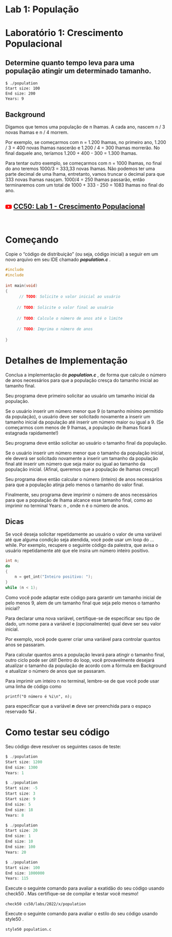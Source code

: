 # Lab 1: População  

# Laboratório 1: Crescimento Populacional  

## Determine quanto tempo leva para uma população atingir um determinado tamanho.

```
$ ./population
Start size: 100
End size: 200
Years: 9
```  

## Background  

Digamos que temos uma população de n lhamas. A cada ano, nascem n / 3 novas lhamas e n / 4 morrem.  

Por exemplo, se começarmos com n = 1.200 lhamas, no primeiro ano, 1.200 / 3 = 400 novas lhamas nascerão e 1.200 / 4 = 300 lhamas morrerão. No final daquele ano, teríamos 1.200 + 400 - 300 = 1.300 lhamas.  

Para tentar outro exemplo, se começarmos com n = 1000 lhamas, no final do ano teremos 1000/3 = 333,33 novas lhamas. Não podemos ter uma parte decimal de uma lhama, entretanto, vamos truncar o decimal para que 333 novas lhamas nasçam.   1000/4 = 250 lhamas passarão, então terminaremos com um total de 1000 + 333 - 250 = 1083 lhamas no final do ano.  

## <img src="../assets/youtube.svg" width=20 /> [CC50: Lab 1 - Crescimento Populacional](https://www.youtube.com/watch?v=PIBkoMVoLss)  

<br>  

# Começando  

Copie o “código de distribuição” (ou seja, código inicial) a seguir em um novo arquivo em seu IDE chamado ***population.c*** .

```c
#include  
#include

int main(void)
{
      // TODO: Solicite o valor inicial ao usuário

     // TODO: Solicite o valor final ao usuário

     // TODO: Calcule o número de anos até o limite

     // TODO: Imprima o número de anos

}
```  

# Detalhes de Implementação  

Conclua a implementação de ***population.c*** , de forma que calcule o número de anos necessários para que a população cresça do tamanho inicial ao tamanho final.  

Seu programa deve primeiro solicitar ao usuário um tamanho inicial da população.  

Se o usuário inserir um número menor que 9 (o tamanho mínimo permitido da população), o usuário deve ser solicitado novamente a inserir um tamanho inicial da população até inserir um número maior ou igual a 9. (Se começarmos com menos de 9 lhamas, a população de lhamas ficará estagnada rapidamente!)  

Seu programa deve então solicitar ao usuário o tamanho final da população.  

Se o usuário inserir um número menor que o tamanho da população inicial, ele deverá ser solicitado novamente a inserir um tamanho da população final até inserir um número que seja maior ou igual ao tamanho da população inicial. (Afinal, queremos que a população de lhamas cresça!)  

Seu programa deve então calcular o número (inteiro) de anos necessários para que a população atinja pelo menos o tamanho do valor final.  

Finalmente, seu programa deve imprimir o número de anos necessários para que a população de lhama alcance esse tamanho final, como ao imprimir no terminal Years: n , onde n é o número de anos.  

## Dicas  

Se você deseja solicitar repetidamente ao usuário o valor de uma variável até que alguma condição seja atendida, você pode usar um loop do ... while. Por exemplo, recupere o seguinte código da palestra, que avisa o usuário repetidamente até que ele insira um número inteiro positivo.  

```c
int n;
do
{
    n = get_int("Inteiro positivo: ");
}
while (n < 1);
```  

Como você pode adaptar este código para garantir um tamanho inicial de pelo menos 9, alem de um tamanho final que seja pelo menos o tamanho inicial?  

Para declarar uma nova variável, certifique-se de especificar seu tipo de dado, um nome para a variável e (opcionalmente) qual deve ser seu valor inicial.  

Por exemplo, você pode querer criar uma variável para controlar quantos anos se passaram.  

Para calcular quantos anos a população levará para atingir o tamanho final, outro ciclo pode ser útil! Dentro do loop, você provavelmente desejará atualizar o tamanho da população de acordo com a fórmula em Background e atualizar o número de anos que se passaram.  

Para imprimir um inteiro n no terminal, lembre-se de que você pode usar uma linha de código como  

```
printf("O número é %i\n", n);
```  

para especificar que a variável ***n*** deve ser preenchida para o espaço reservado ***%i*** .  

# Como testar seu código  

Seu código deve resolver os seguintes casos de teste:  

```c
$ ./population
Start size: 1200
End size: 1300
Years: 1
```  
```c  
$ ./population
Start size: -5
Start size: 3
Start size: 9
End size: 5
End size: 18
Years: 8
```
```c  
$ ./population
Start size: 20
End size: 1
End size: 10
End size: 100
Years: 20
```
```c  
$ ./population
Start size: 100
End size: 1000000
Years: 115
```

Execute o seguinte comando para avaliar a exatidão do seu código usando check50 . Mas certifique-se de compilar e testar você mesmo!  

```check50 cs50/labs/2022/x/population```  

Execute o seguinte comando para avaliar o estilo do seu código usando style50 .  

```style50 population.c```  